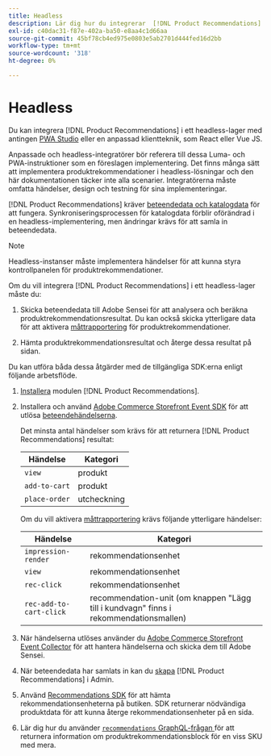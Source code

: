 ```yaml
---
title: Headless
description: Lär dig hur du integrerar  [!DNL Product Recommendations]  i en headlessbutik.
exl-id: c40dac31-f87e-402a-ba50-e8aa4c1d66aa
source-git-commit: 45bf78cb4ed975e0803e5ab2701d444fed16d2bb
workflow-type: tm+mt
source-wordcount: '318'
ht-degree: 0%

---
```


# Headless

Du kan integrera [!DNL Product Recommendations] i ett headless-lager med antingen [ PWA Studio](https://developer.adobe.com/commerce/pwa-studio/) eller en anpassad klientteknik, som React eller Vue JS.

Anpassade och headless-integratörer bör referera till dessa Luma- och PWA-instruktioner som en föreslagen implementering. Det finns många sätt att implementera produktrekommendationer i headless-lösningar och den här dokumentationen täcker inte alla scenarier. Integratörerna måste omfatta händelser, design och testning för sina implementeringar.

[!DNL Product Recommendations] kräver [beteendedata och katalogdata](https://experienceleague.adobe.com/docs/commerce/product-recommendations/developer/development-overview.html) för att fungera. Synkroniseringsprocessen för katalogdata förblir oförändrad i en headless-implementering, men ändringar krävs för att samla in beteendedata.

>[!NOTE]
>
>Headless-instanser måste implementera händelser för att kunna styra kontrollpanelen för produktrekommendationer.

Om du vill integrera [!DNL Product Recommendations] i ett headless-lager måste du:

1. Skicka beteendedata till Adobe Sensei för att analysera och beräkna produktrekommendationsresultat. Du kan också skicka ytterligare data för att aktivera [måttrapportering](workspace.md) för produktrekommendationer.

1. Hämta produktrekommendationsresultat och återge dessa resultat på sidan.

Du kan utföra båda dessa åtgärder med de tillgängliga SDK:erna enligt följande arbetsflöde.

1. [Installera](install-configure.md) modulen [!DNL Product Recommendations].

1. Installera och använd [Adobe Commerce Storefront Event SDK](https://developer.adobe.com/commerce/services/shared-services/storefront-events/sdk/) för att utlösa [beteendehändelserna](https://experienceleague.adobe.com/docs/commerce/product-recommendations/developer/events.html).

   Det minsta antal händelser som krävs för att returnera [!DNL Product Recommendations] resultat:

   | Händelse | Kategori |
   |--- | ---|
   | `view` | produkt |
   | `add-to-cart` | produkt |
   | `place-order` | utcheckning |

   Om du vill aktivera [måttrapportering](workspace.md) krävs följande ytterligare händelser:

   | Händelse | Kategori |
   |--- | ---|
   | `impression-render` | rekommendationsenhet |
   | `view` | rekommendationsenhet |
   | `rec-click` | rekommendationsenhet |
   | `rec-add-to-cart-click` | recommendation-unit (om knappen &quot;Lägg till i kundvagn&quot; finns i rekommendationsmallen) |

1. När händelserna utlöses använder du [Adobe Commerce Storefront Event Collector](https://developer.adobe.com/commerce/services/shared-services/storefront-events/collector/) för att hantera händelserna och skicka dem till Adobe Sensei.

1. När beteendedata har samlats in kan du [skapa](create.md) [!DNL Product Recommendations] i Admin.

1. Använd [Recommendations SDK](https://developer.adobe.com/commerce/services/product-recommendations/) för att hämta rekommendationsenheterna på butiken. SDK returnerar nödvändiga produktdata för att kunna återge rekommendationsenheter på en sida.

1. Lär dig hur du använder [`recommendations` GraphQL-frågan ](https://developer.adobe.com/commerce/services/graphql/recommendations/recommendations/) för att returnera information om produktrekommendationsblock för en viss SKU med mera.
